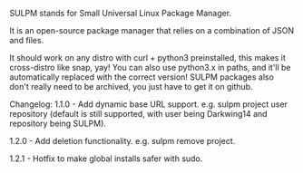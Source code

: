 SULPM stands for Small Universal Linux Package Manager.

It is an open-source package manager that relies on a combination of JSON and files.

It should work on any distro with curl + python3 preinstalled, this makes it cross-distro like snap, yay!
You can also use python3.x in paths, and it'll be automatically replaced with the correct version!
SULPM packages also don't really need to be archived, you just have to get it on github.

Changelog:
1.1.0 - Add dynamic base URL support. e.g. sulpm project user repository (default is still supported, with user being Darkwing14 and repository being SULPM).

1.2.0 - Add deletion functionality. e.g. sulpm remove project.

1.2.1 - Hotfix to make global installs safer with sudo.
